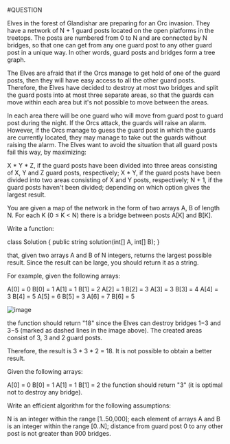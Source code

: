 #QUESTION

Elves in the forest of Glandishar are preparing for an Orc invasion. They have a network of N + 1 guard posts located on the open platforms in the treetops. The posts are numbered from 0 to N and are connected by N bridges, so that one can get from any one guard post to any other guard post in a unique way. In other words, guard posts and bridges form a tree graph.

The Elves are afraid that if the Orcs manage to get hold of one of the guard posts, then they will have easy access to all the other guard posts. Therefore, the Elves have decided to destroy at most two bridges and split the guard posts into at most three separate areas, so that the guards can move within each area but it's not possible to move between the areas.

In each area there will be one guard who will move from guard post to guard post during the night. If the Orcs attack, the guards will raise an alarm. However, if the Orcs manage to guess the guard post in which the guards are currently located, they may manage to take out the guards without raising the alarm. The Elves want to avoid the situation that all guard posts fail this way, by maximizing:

X * Y * Z, if the guard posts have been divided into three areas consisting of X, Y and Z guard posts, respectively;
X * Y, if the guard posts have been divided into two areas consisting of X and Y posts, respectively;
N + 1, if the guard posts haven't been divided;
depending on which option gives the largest result.

You are given a map of the network in the form of two arrays A, B of length N. For each K (0 ≤ K < N) there is a bridge between posts A[K] and B[K].

Write a function:

class Solution { public string solution(int[] A, int[] B); }

that, given two arrays A and B of N integers, returns the largest possible result. Since the result can be large, you should return it as a string.

For example, given the following arrays:

  A[0] = 0    B[0] = 1
  A[1] = 1    B[1] = 2
  A[2] = 1    B[2] = 3
  A[3] = 3    B[3] = 4
  A[4] = 3    B[4] = 5
  A[5] = 6    B[5] = 3
  A[6] = 7    B[6] = 5

![image](https://github.com/irissmart/jane-ihanacho/assets/142328274/271eb0c3-4661-4ab9-a0c9-341d8b0f73f3)


the function should return "18" since the Elves can destroy bridges 1−3 and 3−5 (marked as dashed lines in the image above). The created areas consist of 3, 3 and 2 guard posts.

Therefore, the result is 3 * 3 * 2 = 18. It is not possible to obtain a better result.

Given the following arrays:

  A[0] = 0    B[0] = 1
  A[1] = 1    B[1] = 2
the function should return "3" (it is optimal not to destroy any bridge).

Write an efficient algorithm for the following assumptions:

N is an integer within the range [1..50,000];
each element of arrays A and B is an integer within the range [0..N];
distance from guard post 0 to any other post is not greater than 900 bridges.
